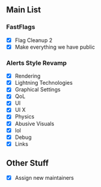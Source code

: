 ## Main List
### FastFlags
- [x] Flag Cleanup 2
- [x] Make everything we have public
### Alerts Style Revamp
- [x] Rendering
- [x] Lightning Technologies
- [x] Graphical Settings
- [x] QoL
- [x] UI
- [x] UI X
- [x] Physics
- [x] Abusive Visuals
- [x] lol
- [x] Debug
- [x] Links
## Other Stuff
- [x] Assign new maintainers
